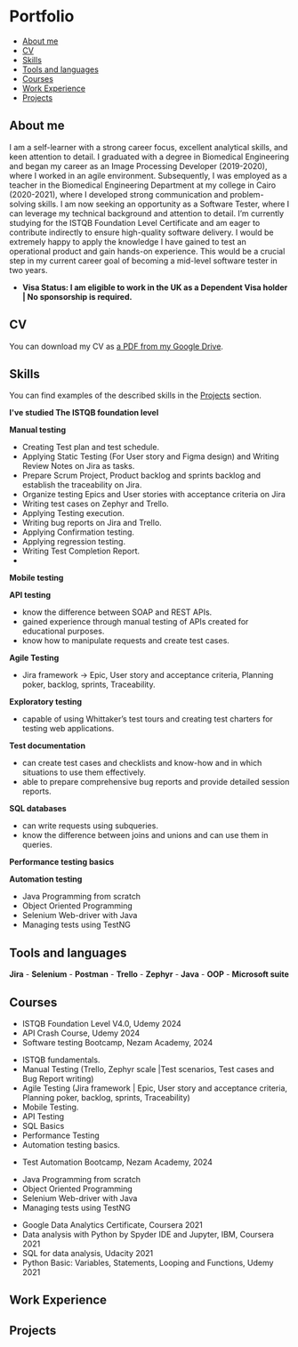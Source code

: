 # Portfolio
- [About me](#about-me)
- [CV](#cv)
- [Skills](#skills)
- [Tools and languages](#tools-and-languages)
- [Courses](#courses)
- [Work Experience](#work-experience)
- [Projects](#projects)

## About me

I am a self-learner with a strong career focus, excellent analytical skills, and keen attention to detail. I graduated with a degree in Biomedical Engineering and began my career as an Image Processing Developer (2019-2020), where I worked in an agile environment. Subsequently, I was employed as a teacher in the Biomedical Engineering Department at my college in Cairo (2020-2021), where I developed strong communication and problem-solving skills.
I am now seeking an opportunity as a Software Tester, where I can leverage my technical background and attention to detail. I’m currently studying for the ISTQB Foundation Level Certificate and am eager to contribute indirectly to ensure high-quality software delivery.
I would be extremely happy to apply the knowledge I have gained to test an operational product and gain hands-on experience. This would be a crucial step in my current career goal of becoming a mid-level software tester in two years.
* __Visa Status: I am eligible to work in the UK as a Dependent Visa holder | No sponsorship is required.__



## CV
You can download my CV as [a PDF from my Google Drive]().

## Skills

You can find examples of the described skills in the [Projects](#Projects) section.

__I've studied The ISTQB foundation level__

__Manual testing__

* Creating Test plan and test schedule.
* Applying Static Testing (For User story and Figma design) and Writing Review Notes on Jira as tasks.
*	Prepare Scrum Project, Product backlog and sprints backlog and establish the traceability on Jira.
*	Organize testing Epics and User stories with acceptance criteria on Jira
*	Writing test cases on Zephyr and Trello.
*	Applying Testing execution.
*	Writing bug reports on Jira and Trello.
*	Applying Confirmation testing. 
*	Applying regression testing.  
*	Writing Test Completion Report.
*	
__Mobile testing__

__API testing__
  * know the difference between SOAP and REST APIs.
  * gained experience through manual testing of APIs created for educational purposes.
  * know how to manipulate requests and create test cases.
    
__Agile Testing__
* Jira framework -> Epic, User story and acceptance criteria, Planning poker, backlog, sprints, Traceability.

__Exploratory testing__
  * capable of using Whittaker’s test tours and creating test charters for testing web applications.

__Test documentation__
  * can create test cases and checklists and know-how and in which situations to use them effectively.
  * able to prepare comprehensive bug reports and provide detailed session reports.

__SQL databases__
  * can write requests using subqueries.
  * know the difference between joins and unions and can use them in queries.

__Performance testing basics__

__Automation testing__
*	Java Programming from scratch
*	Object Oriented Programming
*	Selenium Web-driver with Java
*	Managing tests using TestNG


## Tools and languages
__Jira__ - __Selenium__ - __Postman__ - __Trello__ - __Zephyr__ - __Java__ - __OOP__ - __Microsoft suite__

## Courses
*	ISTQB Foundation Level V4.0, Udemy 2024
*	API Crash Course, Udemy 2024
*	Software testing Bootcamp, Nezam Academy, 2024
-	ISTQB fundamentals.
-	Manual Testing (Trello, Zephyr scale |Test scenarios, Test cases and Bug Report writing)
-	Agile Testing (Jira framework | Epic, User story and acceptance criteria, Planning poker, backlog, sprints, Traceability)
-	Mobile Testing.
-	API Testing
-	SQL Basics
-	Performance Testing
-	Automation testing basics.
*	Test Automation Bootcamp, Nezam Academy, 2024
-	Java Programming from scratch
-	Object Oriented Programming
-	Selenium Web-driver with Java
-	Managing tests using TestNG
*	Google Data Analytics Certificate, Coursera 2021
*	Data analysis with Python by Spyder IDE and Jupyter, IBM, Coursera 2021
*	SQL for data analysis, Udacity 2021
*	Python Basic: Variables, Statements, Looping and Functions, Udemy 2021


## Work Experience

## Projects
